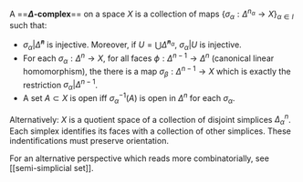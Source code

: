 A ==**$\Delta$-complex**== on a space $X$ is a collection of maps $\{\sigma_\alpha:\Delta^{n_\alpha}\to X\}_{\alpha\in I}$ such that:
 - $\sigma_\alpha\big\vert \mathring{\Delta}^n$ is injective. Moreover, if $U = \bigcup \mathring{\Delta}^{n_\alpha}$, $\sigma_\alpha\big\vert U$ is injective.
 - For each $\sigma_\alpha: \Delta^n\to X$, for all faces $\phi: \Delta^{n-1}\to \Delta^n$ (canonical linear homomorphism), the there is a map $\sigma_\beta: \Delta^{n-1}\to X$ which is exactly the restriction $\sigma_\alpha \big\vert \Delta^{n-1}$.
 - A set $A\subset X$ is open iff $\sigma^{-1}_\alpha(A)$ is open in $\Delta^n$ for each $\sigma_\alpha$.

Alternatively: $X$ is a quotient space of a collection of disjoint simplices $\Delta^n_\alpha$. Each simplex identifies its faces with a collection of other simplices. These indentifications must preserve orientation.

For an alternative perspective which reads more combinatorially, see [[semi-simplicial set]].